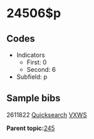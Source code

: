 # 24506$p

## Codes

-   Indicators
    -   First: 0
    -   Second: 6
-   Subfield: p

## Sample bibs

2611822 [Quicksearch](https://search.library.yale.edu/catalog/2611822) [VXWS](http://prodorbis.library.yale.edu:7014/vxws/GetHoldingsService?bibId=2611822)

**Parent topic:**[245](../../tags/245/245.md)

